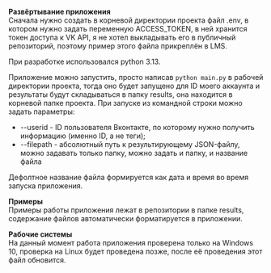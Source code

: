 **Развёртывание приложения** <br />
Сначала нужно создать в корневой директории проекта файл .env, в котором нужно задать переменную ACCESS_TOKEN,
в ней хранится токен доступа к VK API, я не хотел выкладывать его в публичный репозиторий, поэтому пример этого файла
прикреплён в LMS.

При разработке использовался python 3.13.

Приложение можно запустить, просто написав ```python main.py``` в рабочей директории проекта,
тогда оно будет запущено для ID моего аккаунта и результаты будут складываться в папку results,
она находится в корневой папке проекта.
При запуске из командной строки можно задать параметры:
- --userid - ID пользователя Вконтакте, по которому нужно получить информацию (именно ID, а не теги);
- --filepath - абсолютный путь к результирующему JSON-файлу, можно задавать только папку, можно задать и папку, и название файла

Дефолтное название файла формируется как дата и время во время запуска приложения.

**Примеры** <br />
Примеры работы приложения лежат в репозитории в папке results, содержание файлов автоматически форматируется в приложении.

**Рабочие системы** <br />
На данный момент работа приложения проверена только на Windows 10, проверка на Linux будет проведена позже,
после её проведения этот файл обновится.